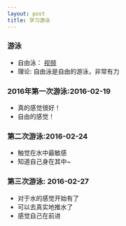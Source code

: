 ```yaml
---
layout: post
title: 学习游泳
---
```


### 游泳
- 自由泳： [视频](http://v.ifeng.com/vblog/others/201202/3cdf678b-4e2b-7610-2776-baf8682932e7.shtml)
- 理论: 自由泳是自由的游泳，非常有力

### 2016年第一次游泳:2016-02-19
- 真的感觉很好！
- 自由的感觉！

### 第二次游泳:2016-02-24
- 触觉在水中最敏感
- 知道自己身在其中~

### 第三次游泳: 2016-02-27
- 对于水的感觉开始有了
- 可以去真实地推水了
- 感觉自己在前进
